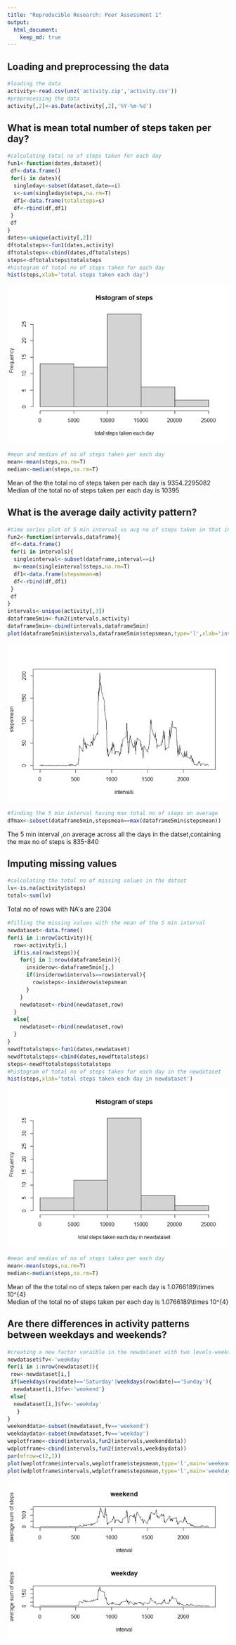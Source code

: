 ```yaml
---
title: "Reproducible Research: Peer Assessment 1"
output: 
  html_document:
    keep_md: true
---
```



## Loading and preprocessing the data

```r
#loading the data
activity<-read.csv(unz('activity.zip','activity.csv'))
#preprocessing the data
activity[,2]<-as.Date(activity[,2],'%Y-%m-%d')
```


## What is mean total number of steps taken per day?

```r
#calculating total no of steps taken for each day
fun1<-function(dates,dataset){
 df<-data.frame()
 for(i in dates){
  singleday<-subset(dataset,date==i)
  s<-sum(singleday$steps,na.rm=T)
  df1<-data.frame(totalsteps=s)
  df<-rbind(df,df1)
 }
 df
}
dates<-unique(activity[,2])
dftotalsteps<-fun1(dates,activity)
dftotalsteps<-cbind(dates,dftotalsteps)
steps<-dftotalsteps$totalsteps
#histogram of total no of steps taken for each day
hist(steps,xlab='total steps taken each day')
```

![](PA1_template_files/figure-html/unnamed-chunk-2-1.png)<!-- -->

```r
#mean and median of no of steps taken per each day
mean<-mean(steps,na.rm=T)
median<-median(steps,na.rm=T)
```
Mean of the the total no of steps taken per each day is 9354.2295082  
Median of the total no of steps taken per each day is 10395

## What is the average daily activity pattern?

```r
#time series plot of 5 min interval vs avg no of steps taken in that interval
fun2<-function(intervals,dataframe){
 df<-data.frame()
 for(i in intervals){
  singleinterval<-subset(dataframe,interval==i)
  m<-mean(singleinterval$steps,na.rm=T)
  df1<-data.frame(stepsmean=m)
  df<-rbind(df,df1)
 }
 df
}
intervals<-unique(activity[,3])
dataframe5min<-fun2(intervals,activity)
dataframe5min<-cbind(intervals,dataframe5min)
plot(dataframe5min$intervals,dataframe5min$stepsmean,type='l',xlab='intervals',ylab='stepsmean',)
```

![](PA1_template_files/figure-html/unnamed-chunk-3-1.png)<!-- -->

```r
#finding the 5 min interval having max total no of steps on average
dfmax<-subset(dataframe5min,stepsmean==max(dataframe5min$stepsmean))
```
The 5 min interval ,on average across all the days in the datset,containing the max no of steps is 835-840  

## Imputing missing values

```r
#calculating the total no of missing values in the datset
lv<-is.na(activity$steps)
total<-sum(lv)
```
Total no of rows with NA's are 2304

```r
#filling the missing values with the mean of the 5 min interval
newdataset<-data.frame()
for(i in 1:nrow(activity)){
  row<-activity[i,]
  if(is.na(row$steps)){
    for(j in 1:nrow(dataframe5min)){
      insiderow<-dataframe5min[j,]
      if(insiderow$intervals==row$interval){
        row$steps<-insiderow$stepsmean
      }
    }
    newdataset<-rbind(newdataset,row)
  }
  else{
    newdataset<-rbind(newdataset,row)
  }
}
newdftotalsteps<-fun1(dates,newdataset)
newdftotalsteps<-cbind(dates,newdftotalsteps)
steps<-newdftotalsteps$totalsteps
#histogram of total no of steps taken for each day in the newdataset
hist(steps,xlab='total steps taken each day in newdataset')
```

![](PA1_template_files/figure-html/unnamed-chunk-5-1.png)<!-- -->

```r
#mean and median of no of steps taken per each day
mean<-mean(steps,na.rm=T)
median<-median(steps,na.rm=T)
```
Mean of the the total no of steps taken per each day is 1.0766189\times 10^{4}  
Median of the total no of steps taken per each day is 1.0766189\times 10^{4}

## Are there differences in activity patterns between weekdays and weekends?


```r
#creating a new factor varaible in the newdataset with two levels-weekday and weekend
newdataset$fv<-'weekday'
for(i in 1:nrow(newdataset)){
 row<-newdataset[i,]
 if(weekdays(row$date)=='Saturday'|weekdays(row$date)=='Sunday'){ 
  newdataset[i,]$fv<-'weekend'} 
 else{ 
  newdataset[i,]$fv<-'weekday'
   }
}
weekenddata<-subset(newdataset,fv=='weekend')
weekdaydata<-subset(newdataset,fv=='weekday')
weplotframe<-cbind(intervals,fun2(intervals,weekenddata))
wdplotframe<-cbind(intervals,fun2(intervals,weekdaydata))
par(mfrow=c(2,1))
plot(weplotframe$intervals,weplotframe$stepsmean,type='l',main='weekend',xlab='interval',ylab='average sum of steps')
plot(wdplotframe$intervals,wdplotframe$stepsmean,type='l',main='weekday',xlab='interval',ylab='average sum of steps')
```

![](PA1_template_files/figure-html/unnamed-chunk-6-1.png)<!-- -->


